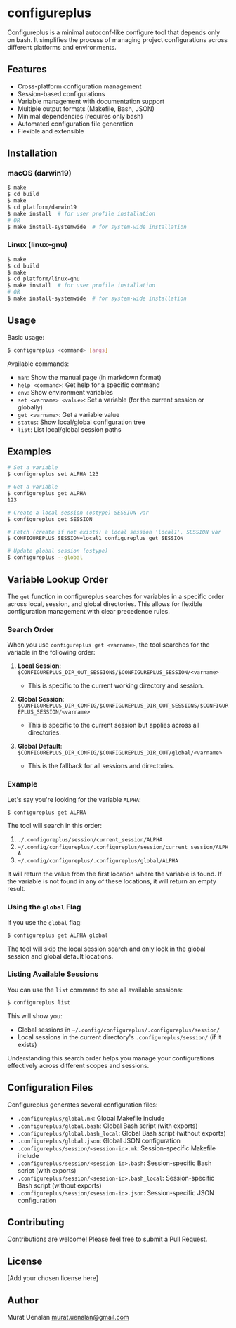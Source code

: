 
# configureplus

Configureplus is a minimal autoconf-like configure tool that depends only on bash. It simplifies the process of managing project configurations across different platforms and environments.

## Features

- Cross-platform configuration management
- Session-based configurations
- Variable management with documentation support
- Multiple output formats (Makefile, Bash, JSON)
- Minimal dependencies (requires only bash)
- Automated configuration file generation
- Flexible and extensible

## Installation

### macOS (darwin19)

```bash
$ make
$ cd build
$ make
$ cd platform/darwin19
$ make install  # for user profile installation
# OR
$ make install-systemwide  # for system-wide installation
```

### Linux (linux-gnu)

```bash
$ make
$ cd build
$ make
$ cd platform/linux-gnu
$ make install  # for user profile installation
# OR
$ make install-systemwide  # for system-wide installation
```

## Usage

Basic usage:

```bash
$ configureplus <command> [args]
```

Available commands:

- `man`: Show the manual page (in markdown format)
- `help <command>`: Get help for a specific command
- `env`: Show environment variables
- `set <varname> <value>`: Set a variable (for the current session or globally)
- `get <varname>`: Get a variable value
- `status`: Show local/global configuration tree
- `list`: List local/global session paths

## Examples

```bash
# Set a variable
$ configureplus set ALPHA 123

# Get a variable
$ configureplus get ALPHA
123

# Create a local session (ostype) SESSION var
$ configureplus get SESSION

# Fetch (create if not exists) a local session 'local1', SESSION var 
$ CONFIGUREPLUS_SESSION=local1 configureplus get SESSION

# Update global session (ostype)
$ configureplus --global
```

## Variable Lookup Order

The `get` function in configureplus searches for variables in a specific order across local, session, and global directories. This allows for flexible configuration management with clear precedence rules.

### Search Order

When you use `configureplus get <varname>`, the tool searches for the variable in the following order:

1. **Local Session**: `$CONFIGUREPLUS_DIR_OUT_SESSIONS/$CONFIGUREPLUS_SESSION/<varname>`
   - This is specific to the current working directory and session.

2. **Global Session**: `$CONFIGUREPLUS_DIR_CONFIG/$CONFIGUREPLUS_DIR_OUT_SESSIONS/$CONFIGUREPLUS_SESSION/<varname>`
   - This is specific to the current session but applies across all directories.

3. **Global Default**: `$CONFIGUREPLUS_DIR_CONFIG/$CONFIGUREPLUS_DIR_OUT/global/<varname>`
   - This is the fallback for all sessions and directories.

### Example

Let's say you're looking for the variable `ALPHA`:

```bash
$ configureplus get ALPHA
```

The tool will search in this order:

1. `./.configureplus/session/current_session/ALPHA`
2. `~/.config/configureplus/.configureplus/session/current_session/ALPHA`
3. `~/.config/configureplus/.configureplus/global/ALPHA`

It will return the value from the first location where the variable is found. If the variable is not found in any of these locations, it will return an empty result.

### Using the `global` Flag

If you use the `global` flag:

```bash
$ configureplus get ALPHA global
```

The tool will skip the local session search and only look in the global session and global default locations.

### Listing Available Sessions

You can use the `list` command to see all available sessions:

```bash
$ configureplus list
```

This will show you:
- Global sessions in `~/.config/configureplus/.configureplus/session/`
- Local sessions in the current directory's `.configureplus/session/` (if it exists)

Understanding this search order helps you manage your configurations effectively across different scopes and sessions.

## Configuration Files

Configureplus generates several configuration files:

- `.configureplus/global.mk`: Global Makefile include
- `.configureplus/global.bash`: Global Bash script (with exports)
- `.configureplus/global.bash_local`: Global Bash script (without exports)
- `.configureplus/global.json`: Global JSON configuration
- `.configureplus/session/<session-id>.mk`: Session-specific Makefile include
- `.configureplus/session/<session-id>.bash`: Session-specific Bash script (with exports)
- `.configureplus/session/<session-id>.bash_local`: Session-specific Bash script (without exports)
- `.configureplus/session/<session-id>.json`: Session-specific JSON configuration

## Contributing

Contributions are welcome! Please feel free to submit a Pull Request.

## License

[Add your chosen license here]

## Author

Murat Uenalan <murat.uenalan@gmail.com>


    

